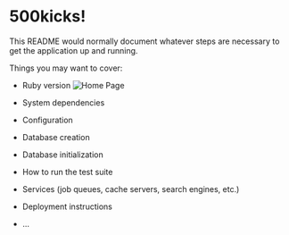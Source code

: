 # 500kicks!

This README would normally document whatever steps are necessary to get the
application up and running.

Things you may want to cover:

* Ruby version
   ![Home Page](images/pic1)
* System dependencies

* Configuration

* Database creation

* Database initialization

* How to run the test suite

* Services (job queues, cache servers, search engines, etc.)

* Deployment instructions

* ...
